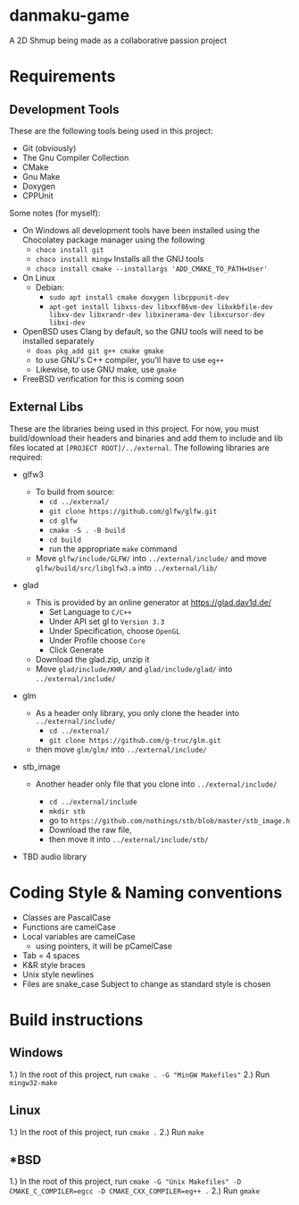 # danmaku-game

A 2D Shmup being made as a collaborative passion project

# Requirements
## Development Tools
These are the following tools being used in this project:
- Git (obviously)
- The Gnu Compiler Collection
- CMake
- Gnu Make
- Doxygen
- CPPUnit

Some notes (for myself):
- On Windows all development tools have been installed using the Chocolatey package manager using the following
  - `choco install git`
  - `choco install mingw` Installs all the GNU tools
  - `choco install cmake --installargs 'ADD_CMAKE_TO_PATH=User'`
- On Linux
  - Debian:
    - `sudo apt install cmake doxygen libcppunit-dev`
    - `apt-get install libxss-dev libxxf86vm-dev libxkbfile-dev libxv-dev libxrandr-dev libxinerama-dev libxcursor-dev libxi-dev`
- OpenBSD uses Clang by default, so the GNU tools will need to be installed separately
  - `doas pkg_add git g++ cmake gmake`
  - to use GNU's C++ compiler, you'll have to use `eg++`
  - Likewise, to use GNU make, use `gmake`
- FreeBSD verification for this is coming soon

## External Libs
These are the libraries being used in this project.
For now, you must build/download their headers and binaries
and add them to include and lib files located at `[PROJECT ROOT]/../external`.
The following libraries are required:
- glfw3
  - To build from source:
    - `cd ../external/`
    - `git clone https://github.com/glfw/glfw.git`
    - `cd glfw`
    - `cmake -S . -B build`
    - `cd build`
    - run the appropriate `make` command
  - Move `glfw/include/GLFW/` into `../external/include/` and move `glfw/build/src/libglfw3.a` into `../external/lib/`
- glad
  - This is provided by an online generator at https://glad.dav1d.de/
    - Set Language to `C/C++`
    - Under API set gl to `Version 3.3`
    - Under Specification, choose `OpenGL`
    - Under Profile choose `Core`
    - Click Generate
  - Download the glad.zip, unzip it
  - Move `glad/include/KHR/` and `glad/include/glad/` into `../external/include/`
- glm
  - As a header only library, you only clone the header into `../external/include/`
    - `cd ../external/`
    - `git clone https://github.com/g-truc/glm.git`
  - then move `glm/glm/` into `../external/include/`

- stb_image
  - Another header only file that you clone into `../external/include/`

    - `cd ../external/include`
    - `mkdir stb`
    - go to `https://github.com/nothings/stb/blob/master/stb_image.h`
    - Download the raw file,
    - then move it into `../external/include/stb/`
- TBD audio library

# Coding Style & Naming conventions
- Classes are PascalCase
- Functions are camelCase
- Local variables are camelCase
    - using pointers, it will be pCamelCase
- Tab = 4 spaces
- K&R style braces
- Unix style newlines
- Files are snake_case
Subject to change as standard style is chosen
    
# Build instructions
## Windows
1.) In the root of this project, run `cmake . -G "MinGW Makefiles"`
2.) Run `mingw32-make`

## Linux
1.) In the root of this project, run `cmake .`
2.) Run `make`

## *BSD
1.) In the root of this project, run `cmake -G "Unix Makefiles" -D CMAKE_C_COMPILER=egcc -D CMAKE_CXX_COMPILER=eg++ .`
2.) Run `gmake`
